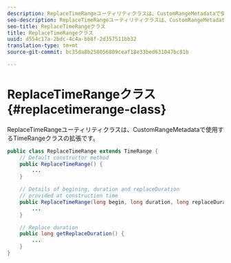 ```yaml
---
description: ReplaceTimeRangeユーティリティクラスは、CustomRangeMetadataで使用するTimeRangeクラスの拡張です。
seo-description: ReplaceTimeRangeユーティリティクラスは、CustomRangeMetadataで使用するTimeRangeクラスの拡張です。
seo-title: ReplaceTimeRangeクラス
title: ReplaceTimeRangeクラス
uuid: d554c17a-2bdc-4c4a-bb8f-2d357511bb32
translation-type: tm+mt
source-git-commit: bc35da8b258056809ceaf18e33bed631047bc81b

---
```



# ReplaceTimeRangeクラス {#replacetimerange-class}

ReplaceTimeRangeユーティリティクラスは、CustomRangeMetadataで使用するTimeRangeクラスの拡張です。

```java
public class ReplaceTimeRange extends TimeRange {
    // Default constructor method
    public ReplaceTimeRange() { 
        ... 
    }

    // Details of begining, duration and replaceDuration 
    // provided at construction time 
    public ReplaceTimeRange(long begin, long duration, long replaceDuration) { 
        ... 
    }

    // Replace duration
    public long getReplaceDuration() { 
        ... 
    }
}
```

